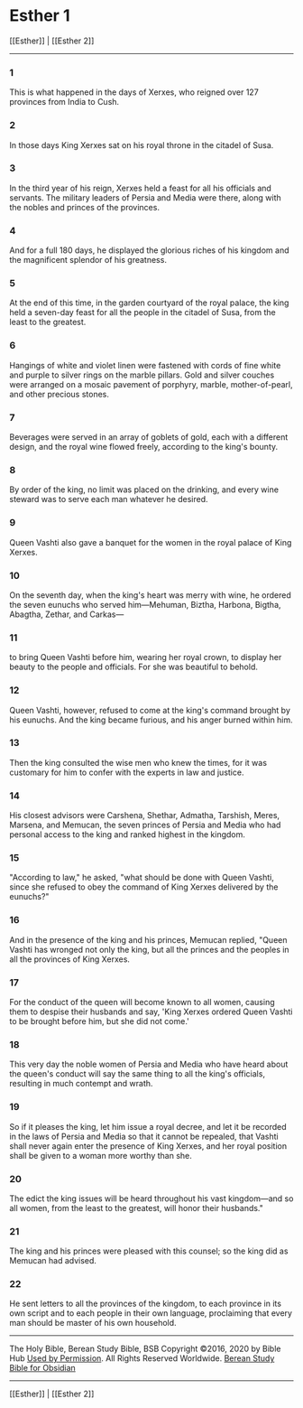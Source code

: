 # Esther 1

[[Esther]] | [[Esther 2]]

---

### 1
This is what happened in the days of Xerxes, who reigned over 127 provinces from India to Cush.

### 2
In those days King Xerxes sat on his royal throne in the citadel of Susa.

### 3
In the third year of his reign, Xerxes held a feast for all his officials and servants. The military leaders of Persia and Media were there, along with the nobles and princes of the provinces.

### 4
And for a full 180 days, he displayed the glorious riches of his kingdom and the magnificent splendor of his greatness.

### 5
At the end of this time, in the garden courtyard of the royal palace, the king held a seven-day feast for all the people in the citadel of Susa, from the least to the greatest.

### 6
Hangings of white and violet linen were fastened with cords of fine white and purple to silver rings on the marble pillars. Gold and silver couches were arranged on a mosaic pavement of porphyry, marble, mother-of-pearl, and other precious stones.

### 7
Beverages were served in an array of goblets of gold, each with a different design, and the royal wine flowed freely, according to the king's bounty.

### 8
By order of the king, no limit was placed on the drinking, and every wine steward was to serve each man whatever he desired.

### 9
Queen Vashti also gave a banquet for the women in the royal palace of King Xerxes.

### 10
On the seventh day, when the king's heart was merry with wine, he ordered the seven eunuchs who served him—Mehuman, Biztha, Harbona, Bigtha, Abagtha, Zethar, and Carkas—

### 11
to bring Queen Vashti before him, wearing her royal crown, to display her beauty to the people and officials. For she was beautiful to behold.

### 12
Queen Vashti, however, refused to come at the king's command brought by his eunuchs. And the king became furious, and his anger burned within him.

### 13
Then the king consulted the wise men who knew the times, for it was customary for him to confer with the experts in law and justice.

### 14
His closest advisors were Carshena, Shethar, Admatha, Tarshish, Meres, Marsena, and Memucan, the seven princes of Persia and Media who had personal access to the king and ranked highest in the kingdom.

### 15
"According to law," he asked, "what should be done with Queen Vashti, since she refused to obey the command of King Xerxes delivered by the eunuchs?"

### 16
And in the presence of the king and his princes, Memucan replied, "Queen Vashti has wronged not only the king, but all the princes and the peoples in all the provinces of King Xerxes.

### 17
For the conduct of the queen will become known to all women, causing them to despise their husbands and say, 'King Xerxes ordered Queen Vashti to be brought before him, but she did not come.'

### 18
This very day the noble women of Persia and Media who have heard about the queen's conduct will say the same thing to all the king's officials, resulting in much contempt and wrath.

### 19
So if it pleases the king, let him issue a royal decree, and let it be recorded in the laws of Persia and Media so that it cannot be repealed, that Vashti shall never again enter the presence of King Xerxes, and her royal position shall be given to a woman more worthy than she.

### 20
The edict the king issues will be heard throughout his vast kingdom—and so all women, from the least to the greatest, will honor their husbands."

### 21
The king and his princes were pleased with this counsel; so the king did as Memucan had advised.

### 22
He sent letters to all the provinces of the kingdom, to each province in its own script and to each people in their own language, proclaiming that every man should be master of his own household.

---

The Holy Bible, Berean Study Bible, BSB
Copyright ©2016, 2020 by Bible Hub
[Used by Permission](https://berean.bible/terms.htm). All Rights Reserved Worldwide.
[Berean Study Bible for Obsidian](https://github.com/gapmiss/berean-study-bible-for-obsidian)

---

[[Esther]] | [[Esther 2]]

